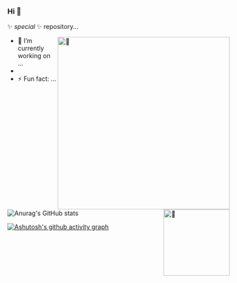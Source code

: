 ### Hi  👋

 ✨ _special_ ✨ repository...
<!-- <picture>
  <source media="(prefers-color-scheme: dark)" srcset="https://github-readme-stats-one-bice.vercel.app/api?username=yujincheng08&show_icons=true&theme=onedark&role=OWNER,ORGANIZATION_MEMBER,COLLABORATOR">
  <img src="https://github-readme-stats-one-bice.vercel.app/api?username=yujincheng08&show_icons=true&role=OWNER,ORGANIZATION_MEMBER,COLLABORATOR">
</picture> -->

[<img align="right" width="390" alt="🦑" src="https://gist.githubusercontent.com/Jamshdbek/3c6eaedf50273adfb7a510822672f570/raw/general.svg">](#)
[<img align="right" width="150" alt="🦑" src="https://count.getloli.com/get/@:Jamshdbek?theme=rule34">](https://www.youtube.com/watch?v=PqXPW0oBKgg)

- 🔭 I’m currently working on ...
-
- ⚡ Fun fact: ...

![Anurag's GitHub stats](https://github-readme-stats.vercel.app/api?username=anuraghazra&show_icons=true&theme=radical)


[![Ashutosh's github activity graph](https://activity-graph.herokuapp.com/graph?username=Ashutosh00710&theme=dracula)](https://github.com/ashutosh00710/github-readme-activity-graph)
